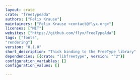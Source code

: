 ```yaml
---
layout: crate
crate: "freetypeada"
authors: ["Felix Krause"]
maintainers: ["Felix Krause <contact@flyx.org>"]
licenses: ["MIT"]
websites: ["https://github.com/flyx/FreeTypeAda"]
tags: ["fonts",
"rendering"]
version: "0.1.0"
short_description: "Thick binding to the FreeType library"
dependencies: [{crate: "libfreetype", version: "^2"}]
configuration_variables: []
configuration_values: []

---
```



